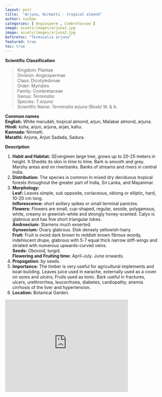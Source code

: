 ```yaml
---
layout: post
title:  "Arjuna, Nirmatti - tropical almond"
author: sushma
categories: [ Angiosperm , Combretaceae ]
image: assets/images/arjuna1.jpg
image: assets/images/arjuna2.jpg
beforetoc: "Terminalia arjuna"
featured: true
toc: true
---
```

  
**Scientific Classification**  
>Kingdom:			Plantae  
>Division:			Angiospermae  
>Class:				Dicotyledonae  
>Order:				Myrtales  
>Family:			Combretaceae  
>Genus:				*Terminalia*  
>Species:			*T.arjuna*  
>Scientific Name:	*Terminalia arjuna* (Roxb) W. & A.  
  
**Common names**  
**English:** White marudah, tropical almond, arjun, Malabar almond, arjuna.  
**Hindi:** koha, arjun, arjuna, arjan, kahu.  
**Kannada:** Nirmatti.  
**Marathi:** Arjuna, Arjun Sadada, Sadura.  
  
**Description**  
1. **Habit and Habitat:** SEvergreen large tree, grows up to 20-25 meters in height. It Shedds its skin in time to time. Bark is smooth and grey. Marshy areas and on riverbanks. Banks of streams and rivers in central India.  
2. **Distribution:** The species is common in mixed dry deciduous tropical forests throughout the greater part of India, Sri Lanka, and Mayanmar.  
3. **Morphology:**  
**Leaf:** Leaves simple, sub opposite, coriaceous, oblong or elliptic, hard, 10-20 cm long.  
**Inflorescence:** short axillary spikes or small terminal panicles.  
**Flowers:** Flowers are small, cup-shaped, regular, sessile, polygamous, white, creamy or greenish-white and strongly honey-scented. Calyx is glabrous and has five short triangular lobes.  
**Androecium:** Stamens much exserted.  
**Gynoecium:** Ovary glabrous. Disk densely yellowish-hairy.  
**Fruit:** Fruit is ovoid   dark brown to reddish brown fibrous woody, indehiscent drupe, glabrous with 5-7 equal thick narrow stiff-wings and striated with numerous upwards-curved veins.  
**Seeds:** Obovoid, turgid.  
**Flowering and Fruiting time:** April-July. June onwards.  
4. **Propagation:** by seeds.  
5. **Importance:** The timber is very useful for agricultural implements and boat-building. Leaves juice used in earache, externally used as a cover on sores and ulcers; Fruits used as tonic. Bark useful in fractures, ulcers, urethrorrhea, leucorrhoea, diabetes, cardiopathy, anemia cirrhosis of the liver and hypertension.  
6. **Location:** Botanical Garden. 
 

<iframe src="https://www.google.com/maps/embed?pb=!1m18!1m12!1m3!1d1192.0132891368653!2d74.50752882923213!3d15.83383199931419!2m3!1f0!2f0!3f0!3m2!1i1024!2i768!4f13.1!3m3!1m2!1s0x0%3A0x0!2zMTXCsDUwJzAxLjgiTiA3NMKwMzAnMjkuMSJF!5e1!3m2!1sen!2sin!4v1565022708281!5m2!1sen!2sin" width="400" height="300" frameborder="0" style="border:0" allowfullscreen></iframe>
